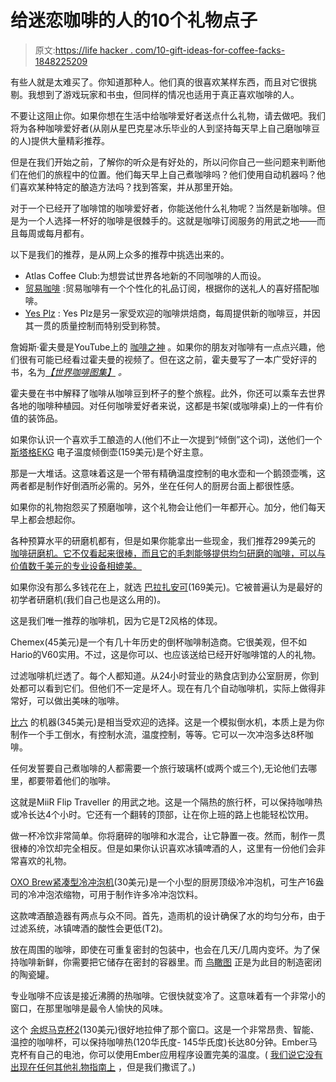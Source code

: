 # 给迷恋咖啡的人的10个礼物点子

> 原文:[https://life hacker . com/10-gift-ideas-for-coffee-facks-1848225209](https://lifehacker.com/10-gift-ideas-for-obsessive-coffee-freaks-1848225209)

有些人就是太难买了。你知道那种人。他们真的很喜欢某样东西，而且对它很挑剔。我想到了游戏玩家和书虫，但同样的情况也适用于真正喜欢咖啡的人。

不要让这阻止你。如果你想在生活中给咖啡爱好者送点什么礼物，请去做吧。我们将为各种咖啡爱好者(从刚从星巴克星冰乐毕业的人到坚持每天早上自己磨咖啡豆的人)提供大量精彩推荐。

但是在我们开始之前，了解你的听众是有好处的，所以问你自己一些问题来判断他们在他们的旅程中的位置。他们每天早上自己煮咖啡吗？他们使用自动机器吗？他们喜欢某种特定的酿造方法吗？找到答案，并从那里开始。

对于一个已经开了咖啡馆的咖啡爱好者，你能送他什么礼物呢？当然是新咖啡。但是为一个人选择一杯好的咖啡是很棘手的。这就是咖啡订阅服务的用武之地——而且每周或每月都有。

以下是我们的推荐，是从网上众多的推荐中挑选出来的。

*   Atlas Coffee Club:为想尝试世界各地新的不同咖啡的人而设。
*   [贸易咖啡](https://www.drinktrade.com/gift-subscription/p/1858) :贸易咖啡有一个个性化的礼品订阅，根据你的送礼人的喜好搭配咖啡。
*   [Yes Plz](https://www.yesplz.coffee/gift-the-mix/) : Yes Plz是另一家受欢迎的咖啡烘焙商，每周提供新的咖啡豆，并因其一贯的质量控制而特别受到称赞。

詹姆斯·霍夫曼是YouTube上的 [咖啡之神](https://www.youtube.com/channel/UCMb0O2CdPBNi-QqPk5T3gsQ) 。如果你的朋友对咖啡有一点点兴趣，他们很有可能已经看过霍夫曼的视频了。但在这之前，霍夫曼写了一本广受好评的书，名为[*【世界咖啡图集】*](https://www.amazon.com/World-Atlas-Coffee-explored-explained/dp/1784724297?asc_campaign=InlineText&asc_refurl=https://lifehacker.com/10-gift-ideas-for-obsessive-coffee-freaks-1848225209&asc_source=&tag=kinjalifehackerlink-20) *。*

霍夫曼在书中解释了咖啡从咖啡豆到杯子的整个旅程。此外，你还可以乘车去世界各地的咖啡种植园。对任何咖啡爱好者来说，这都是书架(或咖啡桌)上的一件有价值的装饰品。

如果你认识一个喜欢手工酿造的人(他们不止一次提到“倾倒”这个词)，送他们一个 [斯塔格EKG](https://www.amazon.com/Fellow-Electric-Pour-over-Temperature-Stopwatch/dp/B077JBQZPX?asc_campaign=InlineText&asc_refurl=https://lifehacker.com/10-gift-ideas-for-obsessive-coffee-freaks-1848225209&asc_source=&tag=kinjalifehackerlink-20) 电子温度倾倒壶(159美元)是个好主意。

那是一大堆话。这意味着这是一个带有精确温度控制的电水壶和一个鹅颈壶嘴，这两者都是制作好倒酒所必需的。另外，坐在任何人的厨房台面上都很性感。

如果你的礼物抱怨买了预磨咖啡，这个礼物会让他们一年都开心。加分，他们每天早上都会想起你。

各种预算水平的研磨机都有，但是如果你能拿出一些现金，我们推荐299美元的 [咖啡研磨机。它不仅看起来很棒，而且它的毛刺能够提供均匀研磨的咖啡，可以与价值数千美元的专业设备相媲美。](https://fellowproducts.com/products/ode-brew-grinder) 

如果你没有那么多钱花在上，就选 [巴拉扎安可](https://www.amazon.com/Baratza-Encore-Conical-Coffee-Grinder/dp/B084HNY3BG?asc_campaign=InlineText&asc_refurl=https://lifehacker.com/10-gift-ideas-for-obsessive-coffee-freaks-1848225209&asc_source=&tag=kinjalifehackerlink-20)(169美元)。它被普遍认为是最好的初学者研磨机(我们自己也是这么用的)。

这是我们唯一推荐的咖啡机，因为它是T2风格的体现。

Chemex(45美元)是一个有几十年历史的倒杯咖啡制造商。它很美观，但不如Hario的V60实用。不过，这是你可以、也应该送给已经开好咖啡馆的人的礼物。

过滤咖啡机烂透了。每个人都知道。从24小时营业的熟食店到办公室厨房，你到处都可以看到它们。但他们不一定是坏人。现在有几个自动咖啡机，实际上做得非常好，可以做出美味的咖啡。

[比六](https://ratiocoffee.com/products/ratio-six) 的机器(345美元)是相当受欢迎的选择。这是一个模拟倒水机，本质上是为你制作一个手工倒水，有控制水流，温度控制，等等。它可以一次冲泡多达8杯咖啡。

任何发誓要自己煮咖啡的人都需要一个旅行玻璃杯(或两个或三个),无论他们去哪里，都要带着他们的咖啡。

这就是MiiR Flip Traveller 的用武之地。这是一个隔热的旅行杯，可以保持咖啡热或冷长达4个小时。它还有一个翻转的顶部，让在你上班的路上也能轻松饮用。

做一杯冷饮非常简单。你将磨碎的咖啡和水混合，让它静置一夜。然而，制作一贯很棒的冷饮却完全相反。但是如果你认识喜欢冰镇啤酒的人，这里有一份他们会非常喜欢的礼物。

[OXO Brew紧凑型冷冲泡机](https://www.amazon.com/dp/B07HB3GH6W?asc_campaign=InlineText&asc_refurl=https://lifehacker.com/10-gift-ideas-for-obsessive-coffee-freaks-1848225209&asc_source=&tag=kinjalifehackerlink-20)(30美元)是一个小型的厨房顶级冷冲泡机，可生产16盎司的冷冲泡浓缩物，可用于制作许多冷冲泡饮料。

这款啤酒酿造器有两点与众不同。首先，造雨机的设计确保了水的均匀分布，由于过滤系统，冰镇啤酒的酸性会更低(T2)。

放在周围的咖啡，即使在可重复密封的包装中，也会在几天/几周内变坏。为了保持咖啡新鲜，你需要把它储存在密封的容器里。而 [鸟瞰图](https://www.amazon.com/dp/B07C44VPNK?asc_campaign=InlineText&asc_refurl=https://lifehacker.com/10-gift-ideas-for-obsessive-coffee-freaks-1848225209&asc_source=&tag=kinjalifehackerlink-20) 正是为此目的制造密闭的陶瓷罐。

专业咖啡不应该是接近沸腾的热咖啡。它很快就变冷了。这意味着有一个非常小的窗口，在那里咖啡是最令人愉快的风味。

这个 [余烬马克杯2](https://www.amazon.com/Ember-Temperature-Control-Smart-Battery/dp/B07Z5H4TF5?asc_campaign=InlineText&asc_refurl=https://lifehacker.com/10-gift-ideas-for-obsessive-coffee-freaks-1848225209&asc_source=&tag=kinjalifehackerlink-20&th=1)(130美元)很好地拉伸了那个窗口。这是一个非常昂贵、智能、温控的咖啡杯，可以保持咖啡热(120华氏度- 145华氏度)长达80分钟。Ember马克杯有自己的电池，你可以使用Ember应用程序设置完美的温度。( [我们说它没有出现在任何其他礼物指南上](https://lifehacker.com/15-gifts-you-won-t-find-any-other-gift-guide-1848229595) ，但是我们撒谎了。)